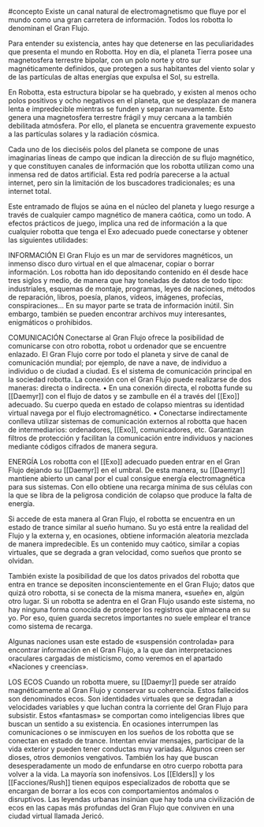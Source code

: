 #concepto 
Existe un canal natural de electromagnetismo que fluye por el mundo como una gran carretera de información. Todos los robotta lo denominan el Gran Flujo.

Para entender su existencia, antes hay que detenerse en las peculiaridades que presenta el mundo en Robotta. Hoy en día, el planeta Tierra posee una magnetosfera terrestre bipolar, con un polo
norte y otro sur magnéticamente definidos, que protegen a sus habitantes del viento solar y de las partículas de altas energías que expulsa el Sol, su estrella.

En Robotta, esta estructura bipolar se ha quebrado, y existen al menos ocho polos positivos y ocho negativos en el planeta, que se desplazan de manera lenta e impredecible mientras se funden y separan nuevamente. Esto genera una magnetosfera terrestre frágil y muy cercana a la también debilitada atmósfera. Por ello, el planeta se encuentra gravemente expuesto a las partículas solares y la radiación cósmica.

Cada uno de los dieciséis polos del planeta se compone de unas imaginarias líneas de campo que indican la dirección de su flujo magnético, y que constituyen canales de información que los robotta utilizan como una inmensa red de datos artificial. Esta red podría parecerse a la actual internet, pero sin la limitación de los buscadores tradicionales; es una internet total.

Este entramado de flujos se aúna en el núcleo del planeta y luego resurge a través de cualquier campo magnético de manera caótica, como un todo. A efectos prácticos de juego, implica una
red de información a la que cualquier robotta que tenga el Exo adecuado puede conectarse
y obtener las siguientes utilidades:

INFORMACIÓN
El Gran Flujo es un mar de servidores magnéticos, un inmenso disco duro virtual en el que
almacenar, copiar o borrar información. Los robotta han ido depositando contenido en él desde hace tres siglos y medio, de manera que hay toneladas de datos de todo tipo: industriales, esquemas de montaje, programas, leyes de naciones, métodos de reparación, libros, poesía, planos, vídeos, imágenes, profecías, conspiraciones... En su mayor parte se trata de información inútil. Sin embargo, también se pueden encontrar archivos muy interesantes, enigmáticos o prohibidos.

COMUNICACIÓN
Conectarse al Gran Flujo ofrece la posibilidad de comunicarse con otro robotta, robot u ordenador que se encuentre enlazado. El Gran Flujo corre por todo el planeta y sirve de canal de comunicación mundial; por ejemplo, de nave a nave, de individuo a individuo o de ciudad a ciudad. Es el sistema de comunicación principal en la sociedad robotta.
La conexión con el Gran Flujo puede realizarse de dos maneras: directa o indirecta.
• En una conexión directa, el robotta funde su [[Daemyr]] con el flujo de datos y se zambulle en él a través del [[Exo]] adecuado. Su cuerpo queda en estado de colapso mientras su identidad virtual navega por el flujo electromagnético. 
• Conectarse indirectamente conlleva utilizar sistemas de comunicación externos al robotta que hacen de intermediarios: ordenadores, [[Exo]], comunicadores, etc. Garantizan filtros de protección y facilitan la comunicación entre individuos y naciones mediante códigos cifrados de manera segura.

ENERGÍA
Los robotta con el [[Exo]] adecuado pueden entrar en el Gran Flujo dejando su [[Daemyr]] en el umbral. De esta manera, su [[Daemyr]] mantiene abierto un canal por el cual consigue energía electromagnética para sus sistemas. Con ello obtiene una recarga mínima de sus células con la que se libra de la peligrosa condición de colapso que produce la falta de energía.

Si accede de esta manera al Gran Flujo, el robotta se encuentra en un estado de trance similar al sueño humano. Su yo está entre la realidad del Flujo y la externa y, en ocasiones, obtiene información aleatoria mezclada de manera impredecible. Es un contenido muy caótico, similar a copias virtuales, que se degrada a gran velocidad, como sueños que pronto se olvidan.

También existe la posibilidad de que los datos privados del robotta que entra en trance se depositen inconscientemente en el Gran Flujo; datos que quizá otro robotta, si se conecta de la misma manera, «sueñe» en, algún otro lugar. Si un robotta se adentra en el Gran Flujo usando este sistema, no hay ninguna forma conocida de proteger los registros que almacena en su yo. Por eso, quien guarda secretos importantes no suele emplear el trance como sistema de recarga.

Algunas naciones usan este estado de «suspensión controlada» para encontrar información en el Gran Flujo, a la que dan interpretaciones oraculares cargadas de misticismo, como veremos en el apartado «Naciones y creencias».

LOS ECOS 
Cuando un robotta muere, su [[Daemyr]] puede ser atraído magnéticamente al Gran Flujo y conservar su coherencia. Estos fallecidos son denominados ecos. Son identidades virtuales que se degradan a velocidades variables y que luchan contra la corriente del Gran Flujo para subsistir. Estos «fantasmas» se comportan como inteligencias libres que buscan un sentido a su existencia. En ocasiones interrumpen las comunicaciones o se inmiscuyen en los sueños de los robotta que se conectan en estado de trance. Intentan enviar mensajes, participar de la vida exterior y pueden tener conductas muy variadas. 
Algunos creen ser dioses, otros demonios vengativos. También los hay que buscan desesperadamente un modo de enfundarse en otro cuerpo robotta para volver a la vida. La mayoría son inofensivos. Los [[Elders]] y los [[Facciones/Rush]] tienen equipos especializados de robotta
que se encargan de borrar a los ecos con comportamientos anómalos o disruptivos. Las leyendas urbanas insinúan que hay toda una civilización de ecos en las capas más profundas del Gran Flujo que conviven en una ciudad virtual llamada Jericó.